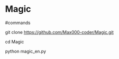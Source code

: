 # Magic
#commands

git clone https://github.com/Max000-coder/Magic.git

cd Magic

python magic_en.py

